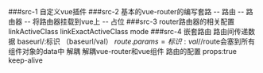 ###src-1  自定义vue插件
###src-2  基本的vue-router的编写套路
            -- 路由
            -- 路由器
            -- 将路由器挂载到vue上
            -- 占位
###src-3  router路由器的相关配置
              linkActiveClass
              linkExactActiveClass
              mode
###src-4
          嵌套路由
          路由间传递数据
            baseurl/:标识     （baseurl/val）
            $route.params={
              标识:val
            }  //$route会塞到所有组件对象的data中
          解耦
            解耦vue-router和vue组件
            路由的配置
              props:true  
          keep-alive    
             
            
